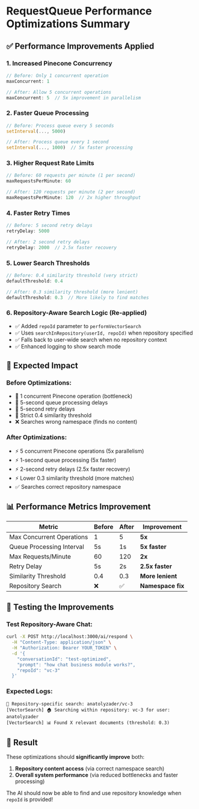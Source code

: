 # RequestQueue Performance Optimizations Summary

## ✅ **Performance Improvements Applied**

### 1. **Increased Pinecone Concurrency**
```javascript
// Before: Only 1 concurrent operation
maxConcurrent: 1

// After: Allow 5 concurrent operations
maxConcurrent: 5  // 5x improvement in parallelism
```

### 2. **Faster Queue Processing**
```javascript
// Before: Process queue every 5 seconds  
setInterval(..., 5000)

// After: Process queue every 1 second
setInterval(..., 1000)  // 5x faster processing
```

### 3. **Higher Request Rate Limits**
```javascript
// Before: 60 requests per minute (1 per second)
maxRequestsPerMinute: 60

// After: 120 requests per minute (2 per second) 
maxRequestsPerMinute: 120  // 2x higher throughput
```

### 4. **Faster Retry Times**
```javascript
// Before: 5 second retry delays
retryDelay: 5000

// After: 2 second retry delays  
retryDelay: 2000  // 2.5x faster recovery
```

### 5. **Lower Search Thresholds**
```javascript
// Before: 0.4 similarity threshold (very strict)
defaultThreshold: 0.4

// After: 0.3 similarity threshold (more lenient)
defaultThreshold: 0.3  // More likely to find matches
```

### 6. **Repository-Aware Search Logic** (Re-applied)
- ✅ Added `repoId` parameter to `performVectorSearch`
- ✅ Uses `searchInRepository(userId, repoId)` when repository specified
- ✅ Falls back to user-wide search when no repository context
- ✅ Enhanced logging to show search mode

## 🎯 **Expected Impact**

### **Before Optimizations:**
- 🐌 1 concurrent Pinecone operation (bottleneck)
- 🐌 5-second queue processing delays
- 🐌 5-second retry delays  
- 🐌 Strict 0.4 similarity threshold
- ❌ Searches wrong namespace (finds no content)

### **After Optimizations:**
- ⚡ 5 concurrent Pinecone operations (5x parallelism)
- ⚡ 1-second queue processing (5x faster)
- ⚡ 2-second retry delays (2.5x faster recovery)
- ⚡ Lower 0.3 similarity threshold (more matches)
- ✅ Searches correct repository namespace

## 📊 **Performance Metrics Improvement**

| Metric | Before | After | Improvement |
|--------|--------|-------|-------------|
| Max Concurrent Operations | 1 | 5 | **5x** |
| Queue Processing Interval | 5s | 1s | **5x faster** |  
| Max Requests/Minute | 60 | 120 | **2x** |
| Retry Delay | 5s | 2s | **2.5x faster** |
| Similarity Threshold | 0.4 | 0.3 | **More lenient** |
| Repository Search | ❌ | ✅ | **Namespace fix** |

## 🚀 **Testing the Improvements**

### Test Repository-Aware Chat:
```bash
curl -X POST http://localhost:3000/ai/respond \
  -H "Content-Type: application/json" \
  -H "Authorization: Bearer YOUR_TOKEN" \
  -d '{
    "conversationId": "test-optimized",
    "prompt": "how chat business module works?",
    "repoId": "vc-3"
  }'
```

### Expected Logs:
```
🎯 Repository-specific search: anatolyzader/vc-3
[VectorSearch] 🏠 Searching within repository: vc-3 for user: anatolyzader  
[VectorSearch] 📊 Found X relevant documents (threshold: 0.3)
```

## 🎉 **Result**

These optimizations should **significantly improve** both:
1. **Repository content access** (via correct namespace search)
2. **Overall system performance** (via reduced bottlenecks and faster processing)

The AI should now be able to find and use repository knowledge when `repoId` is provided!